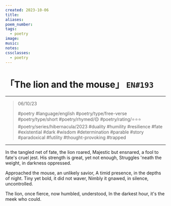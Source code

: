 ```yaml
---
created: 2023-10-06
title:
aliases:
poem_number:
tags:
  - poetry
image:
music:
notes:
cssclasses:
  - poetry
---
```

# 「The lion and the mouse」 `EN#193`

---

> 06/10/23
> 
> #poetry 
> #language/english 
> #poetry/type/free-verse #poetry/type/short 
> #poetry/rhymed/🟡 
> #poetry/rating/⭐⭐⭐  
> #poetry/series/hibernacula/2023 #duality #humility #resilience #fate #existential #dark #wisdom #determination #parable #story #paradoxical #futility #thought-provoking #trapped 

---

In the tangled net of fate, the lion roared,
Majestic but ensnared, a fool to fate's cruel jest.
His strength is great, yet not enough,
Struggles 'neath the weight, in darkness oppressed.

Approached the mouse, an unlikely savior,
A timid presence, in the depths of night.
Tiny yet bold, it did not waver,
Nimbly it gnawed, in silence, uncontrolled.

The lion, once fierce, now humbled, understood,
In the darkest hour, it's the meek who could.